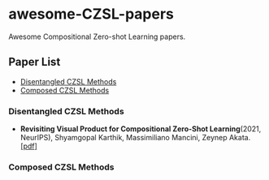 # awesome-CZSL-papers
Awesome Compositional Zero-shot Learning papers.
## Paper List
- [Disentangled CZSL Methods](#Disentangled-CZSL-Methods)
- [Composed CZSL Methods](#Composed-CZSL-Methods)
### Disentangled CZSL Methods
- **Revisiting Visual Product for Compositional Zero-Shot Learning**(2021, NeurIPS), Shyamgopal Karthik, Massimiliano Mancini, Zeynep Akata. [[pdf]](https://openreview.net/pdf?id=Yc9Vh1nn-2I)
### Composed CZSL Methods
